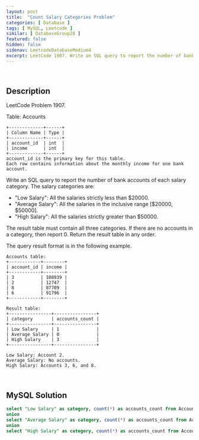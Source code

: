 ```yaml
---
layout: post
title:  "Count Salary Categories Problem"
categories: [ Database ]
tags: [ MySQL, Leetcode ]
similar: [ DatabaseGroup28 ]
featured: false
hidden: false
sidenav: LeetcodeDatabaseMedium4
excerpt: LeetCode 1907. Write an SQL query to report the number of bank accounts of each salary category.
---
```


<br />

## Description

LeetCode Problem 1907. 

Table: Accounts
```
+-------------+------+
| Column Name | Type |
+-------------+------+
| account_id  | int  |
| income      | int  |
+-------------+------+
account_id is the primary key for this table.
Each row contains information about the monthly income for one bank account.
```

Write an SQL query to report the number of bank accounts of each salary category. The salary categories are:

* "Low Salary": All the salaries strictly less than $20000.
* "Average Salary": All the salaries in the inclusive range [$20000, $50000].
* "High Salary": All the salaries strictly greater than $50000.

The result table must contain all three categories. If there are no accounts in a category, then report 0. Return the result table in any order.

The query result format is in the following example.

 
```
Accounts table:
+------------+--------+
| account_id | income |
+------------+--------+
| 3          | 108939 |
| 2          | 12747  |
| 8          | 87709  |
| 6          | 91796  |
+------------+--------+

Result table:
+----------------+----------------+
| category       | accounts_count |
+----------------+----------------+
| Low Salary     | 1              |
| Average Salary | 0              |
| High Salary    | 3              |
+----------------+----------------+

Low Salary: Account 2.
Average Salary: No accounts.
High Salary: Accounts 3, 6, and 8.
```

<br />

## MySQL Solution


```sql
select "Low Salary" as category, count(*) as accounts_count from Accounts where income < 20000
union 
select "Average Salary" as category, count(*) as accounts_count from Accounts where 20000 <= income and income <= 50000
union
select "High Salary" as category, count(*) as accounts_count from Accounts where 50000 < income
```
